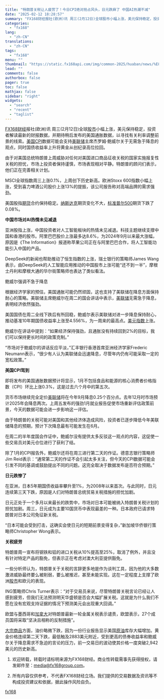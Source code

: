 ```yaml
---
title: "特朗普关税让人疲劳了！今日CPI绝对抢占风头，日元跌麻了 中国AI热潮不减"
date: "2025-02-12 18:28:57"
summary: "FX168财经报社(欧洲)讯 周三(2月12日)全球股市小幅上涨，美元保持稳定，投资者解读最新的..."
categories:
  - "fx168"
lang:
  - "zh-CN"
translations:
  - "zh-CN"
tags:
  - "fx168"
menu: ""
thumbnail: "https://static.fx168api.com/img/common-2025/huaban/news/%E8%A1%8C%E6%83%852%E8%8A%B1%E7%93%A320250126.jpg"
lead: ""
comments: false
authorbox: false
pager: true
toc: false
mathjax: false
sidebar: "right"
widgets:
  - "search"
  - "recent"
  - "taglist"
---
```


[FX168财经](https://www.fx168news.com/)报社(欧洲)讯 周三(2月12日)全球[股市](https://www.fx168news.com/info/001003)小幅上涨，美元保持稳定，投资者解读最新的财报数据，并期待稍后发布的美国通胀数据，以寻找有关利率调整前景的线索。[美国CPI](https://www.fx168news.com/data/global/8637)数据可能会支持[美联储](https://www.fx168news.com/info/001007/001007002)主席杰罗姆·鲍威尔关于无需急于降息的观点，同时国债收益率上升将黄金从创纪录高位拉回。

由于对美国总统特朗普上周威胁对任何对美国进口商品征收关税的国家实施报复性关税的担忧，市场上投资者保持谨慎，市场表现相对平静。特朗普的顾问们表示，他们正在完善相关计划。

MSCI全球指数周三上涨0.1%，上周创下历史新高。欧洲Stoxx 600指数小幅上涨，受到喜力啤酒公司股价上涨13%的提振，该公司报告称对高端品牌的需求强劲。

美国股指[期货](http://www.99qh.com/)合约保持稳定。[纳斯达克](https://www.fx168news.com/info/001003)期货变化不大，[标准普尔500](https://www.fx168news.com/quote/SPCIW)期货下跌了0.08%。

**中国市场对AI热情未见减退**

亚洲股指上涨，中国投资者对人工智能板块的热情未见减退。科技主题继续支撑中国和香港的股市。阿里巴巴股价上涨最多达8.6%，为2024年9月以来最大涨幅，原因是《The Information》报道称苹果公司正在与阿里巴巴合作，将人工智能功能引入中国的产品。

DeepSeek的新闻也帮助推动了恒生指数的上涨，瑞士银行的策略师James Wang表示，由DeepSeek的人工智能应用推动的中国股市上涨可能“还不到一半”，摩根士丹利和摩根大通的华尔街策略师也表达了类似看法。

鲍威尔强调不急于降息

根据经济学家的预估，美国通胀可能仍然顽固，这也支持了美联储在降息方面保持耐心的策略。美联储主席鲍威尔在周二的国会讲话中表示，[美联储](https://www.fx168news.com/info/001007/001007002)无需急于降息，表明经济依然强劲。

美国国债在周二全线下跌后有所回稳，鲍威尔表示美联储对进一步降息保持耐心，推动基准10年期国债收益率上涨至4.556%，为一周来的最高点。[美元指数](https://www.fx168news.com/quote/DINIW)上涨。

鲍威尔在讲话中提到：“如果经济保持强劲，且通胀没有持续回到2%的目标，我们可以保持更长时间的政策克制。”

“市场对于鲍威尔的讲话反应平淡，”汇丰银行香港首席亚洲经济学家Frederic Neumann表示，“很少有人认为美联储会迅速降息，尽管年内仍有可能采取一定的宽松政策。”

**美国CPI驾到**

即将发布的美国通胀数据预计将显示，1月不包括食品和能源的核心消费者价格指数（CPI）环比上涨0.3%，这是过去六个月中的第五次。

货币市场继续完全定价[美联储](https://www.fx168news.com/info/001007/001007002)将在今年9月降息0.25个百分点。去年12月时市场预计2025年会降息两次。上周五发布的强劲1月就业报告促使市场重新评估政策前景，今天的数据可能会进一步影响这一评估。

由于特朗普的关税可能对美国和其他经济体造成风险，投资者已逐步降低今年美联储降息的预期，预计下次降息最有可能发生在6月。

在周二的半年度国会作证中，鲍威尔没有提供太多反驳这一观点的内容，这促使一些交易员对美元仓位进行了获利了结。

除了1月的CPI报告外，鲍威尔还将在周三进行第二天的作证。德意志银行策略师Jim Reid表示：“通常第二天的作证不会引起太多关注，但今天的CPI数据可能会引发不同的基调或鼓励提出不同的问题。这完全取决于数据发布是否符合预期。”

**日元跌惨了**

在亚洲，日本5年期国债收益率攀升至1%，为2008年以来首次。与此同时，日元连续第三天下跌，原因是人们对特朗普总统贸易关税措施的担忧加剧。

日元正处于一个多月以来最长的跌势中，市场对日本可能被纳入特朗普关税计划的担忧加剧。周三，日元成为主要10国货币中表现最差的一种。日本政府已请求特朗普对日本公司免征新关税。

“日本可能会受到打击，这确实会使日元的短期前景变得复杂，”新加坡华侨银行策略师Christopher Wong表示。

**关税疲劳**

特朗普周一宣布将钢铁和铝的进口关税从10%提高至25%，取消了例外，并且没有针对特定产品的豁免，但表示正在考虑对澳大利亚提供豁免。

一些分析师认为，特朗普关于关税的言辞更多地是作为谈判工具，因为他的大多数激进威胁最终要么被削弱，要么被推迟，甚至未能实现。这在一定程度上支撑了欧洲[股市](https://www.fx168news.com/info/001003)和欧元的表现。

ING策略师Chris Turner表示：“对于交易员来说，尽管特朗普关税言论已经让人感到疲劳，但我们无法预测明天华盛顿是否会大幅扩展关税。这就是为什么我们不愿在没有宏观支持证据的情况下预测美元会出现重大回调。”

欧盟与墨西哥和[加拿大](https://ca.fx168news.com/news/zjgx/)对特朗普最新一轮金属关税表示谴责，欧盟表示，27个成员国将采取“坚决且相称的反制措施”。

[大宗商品](https://www.fx168news.com/info/001006)方面，油价略微下跌，因为一份行业报告显示美国[原油](https://www.fx168news.com/info/001006/001006001)库存大幅增加。黄金价格连续第二天下跌，最低触及2883美元附近，受到更高的债券收益率和鲍威尔关于降息需求不急迫的言论的压力，前一交易日的波动使其价格一度突破2,942美元的历史新高。




1. 欢迎转载，转载时请标明来源为FX168财经。商业性转载需事先获得授权，请发邮件至：media@fx168group.com。

2. 所有内容仅供参考，不代表FX168财经立场。我们提供的交易数据及资讯等不构成投资建议和依据，据此操作风险自负。

[fx168](https://www.fx168news.com/article/美国CPI-834298)
